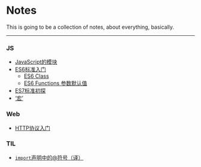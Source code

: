 # Notes

This is going to be a collection of notes, about everything, basically.

---

### JS

* [JavaScript的模块](./js/js-javascript-module.md)
* [ES6标准入门](./js/js-ES6-intro.md)
  * [ES6 Class](./js/js-ES6-class.md)
  * [ES6 Functions 参数默认值](./js/js-ES6-functions-default-parameters.md)
* [ES7标准初探]()
* [‘宏’](./js/js-macro-intro.md)

### Web

* [HTTP协议入门](./web/web-http-first-steps.md)

### TIL

* [`import`声明中的@符号（译）](./til/import-with-at-symbol.md)
